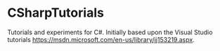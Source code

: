 # CSharpTutorials
Tutorials and experiments for C#.
Initially based upon the Visual Studio tutorials https://msdn.microsoft.com/en-us/library/jj153219.aspx.
